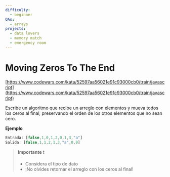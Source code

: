 ```yaml
---
difficulty:
  - beginner
OAs:
  - arrays
projects:
  - data lovers
  - memory match
  - emergency room
---
```


# Moving Zeros To The End

[https://www.codewars.com/kata/52597aa56021e91c93000cb0/train/javascript](https://www.codewars.com/kata/52597aa56021e91c93000cb0/train/javascript)

Escribe un algoritmo que recibe un arreglo con elementos y mueva todos los ceros
al final, preservando el orden de los otros elementos que no sean cero.

__Ejemplo__

```js
Entrada: [false,1,0,1,2,0,1,3,"a"]
Salida: [false,1,1,2,1,3,"a",0,0]
```

> __Importante__ ❗
>
> - Considera el tipo de dato
> - ¡No olvides retornar el  arreglo con los ceros al final!
